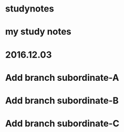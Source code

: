 # studynotes
# my study notes
# 2016.12.03

# Add branch subordinate-A
# Add branch subordinate-B
# Add branch subordinate-C

